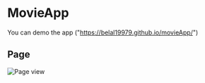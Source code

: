 # MovieApp

You can demo the app ("https://belal19979.github.io/movieApp/")

## Page

![Page view](./public/assets/page.PNG)
